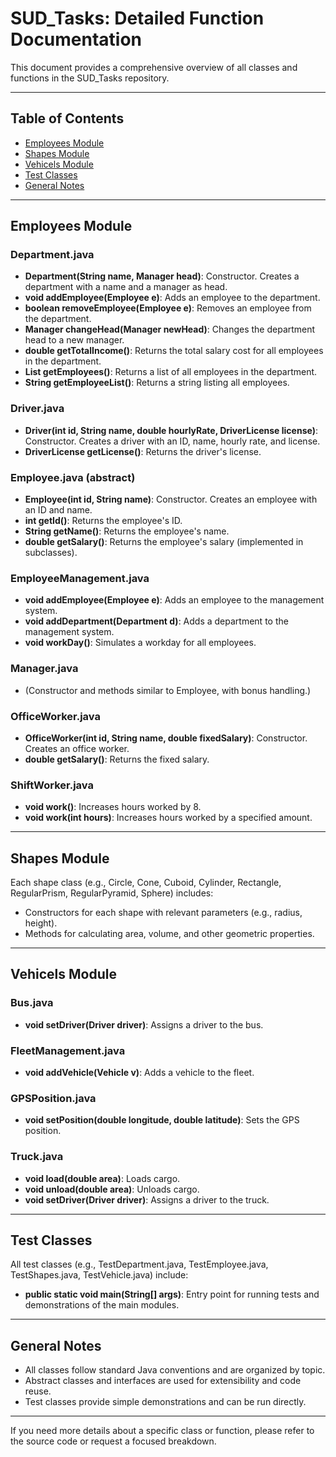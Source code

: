# SUD_Tasks: Detailed Function Documentation

This document provides a comprehensive overview of all classes and functions in the SUD_Tasks repository. 

---

## Table of Contents
- [Employees Module](#employees-module)
- [Shapes Module](#shapes-module)
- [Vehicels Module](#vehicels-module)
- [Test Classes](#test-classes)
- [General Notes](#general-notes)

---

## Employees Module

### Department.java
- **Department(String name, Manager head)**: Constructor. Creates a department with a name and a manager as head.
- **void addEmployee(Employee e)**: Adds an employee to the department.
- **boolean removeEmployee(Employee e)**: Removes an employee from the department.
- **Manager changeHead(Manager newHead)**: Changes the department head to a new manager.
- **double getTotalIncome()**: Returns the total salary cost for all employees in the department.
- **List<Employee> getEmployees()**: Returns a list of all employees in the department.
- **String getEmployeeList()**: Returns a string listing all employees.

### Driver.java
- **Driver(int id, String name, double hourlyRate, DriverLicense license)**: Constructor. Creates a driver with an ID, name, hourly rate, and license.
- **DriverLicense getLicense()**: Returns the driver's license.

### Employee.java (abstract)
- **Employee(int id, String name)**: Constructor. Creates an employee with an ID and name.
- **int getId()**: Returns the employee's ID.
- **String getName()**: Returns the employee's name.
- **double getSalary()**: Returns the employee's salary (implemented in subclasses).

### EmployeeManagement.java
- **void addEmployee(Employee e)**: Adds an employee to the management system.
- **void addDepartment(Department d)**: Adds a department to the management system.
- **void workDay()**: Simulates a workday for all employees.

### Manager.java
- (Constructor and methods similar to Employee, with bonus handling.)

### OfficeWorker.java
- **OfficeWorker(int id, String name, double fixedSalary)**: Constructor. Creates an office worker.
- **double getSalary()**: Returns the fixed salary.

### ShiftWorker.java
- **void work()**: Increases hours worked by 8.
- **void work(int hours)**: Increases hours worked by a specified amount.

---

## Shapes Module

Each shape class (e.g., Circle, Cone, Cuboid, Cylinder, Rectangle, RegularPrism, RegularPyramid, Sphere) includes:
- Constructors for each shape with relevant parameters (e.g., radius, height).
- Methods for calculating area, volume, and other geometric properties.

---

## Vehicels Module

### Bus.java
- **void setDriver(Driver driver)**: Assigns a driver to the bus.

### FleetManagement.java
- **void addVehicle(Vehicle v)**: Adds a vehicle to the fleet.

### GPSPosition.java
- **void setPosition(double longitude, double latitude)**: Sets the GPS position.

### Truck.java
- **void load(double area)**: Loads cargo.
- **void unload(double area)**: Unloads cargo.
- **void setDriver(Driver driver)**: Assigns a driver to the truck.

---

## Test Classes

All test classes (e.g., TestDepartment.java, TestEmployee.java, TestShapes.java, TestVehicle.java) include:
- **public static void main(String[] args)**: Entry point for running tests and demonstrations of the main modules.

---

## General Notes
- All classes follow standard Java conventions and are organized by topic.
- Abstract classes and interfaces are used for extensibility and code reuse.
- Test classes provide simple demonstrations and can be run directly.

---

If you need more details about a specific class or function, please refer to the source code or request a focused breakdown.
